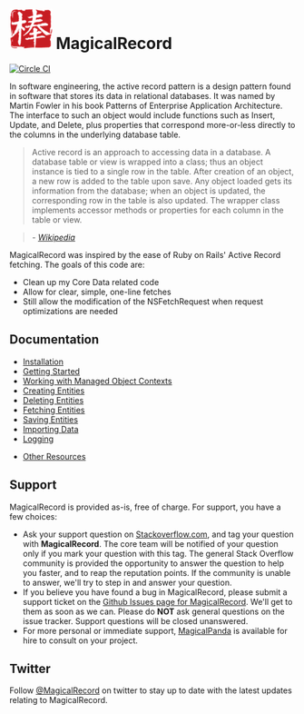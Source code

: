 # ![Awesome](https://github.com/magicalpanda/magicalpanda.github.com/blob/master/images/awesome_logo_small.png?raw=true) MagicalRecord

[![Circle CI](https://circleci.com/gh/magicalpanda/MagicalRecord/tree/develop.svg?style=svg)](https://circleci.com/gh/magicalpanda/MagicalRecord/tree/develop)

In software engineering, the active record pattern is a design pattern found in software that stores its data in relational databases. It was named by Martin Fowler in his book Patterns of Enterprise Application Architecture. The interface to such an object would include functions such as Insert, Update, and Delete, plus properties that correspond more-or-less directly to the columns in the underlying database table.

>	Active record is an approach to accessing data in a database. A database table or view is wrapped into a class; thus an object instance is tied to a single row in the table. After creation of an object, a new row is added to the table upon save. Any object loaded gets its information from the database; when an object is updated, the corresponding row in the table is also updated. The	wrapper class implements accessor methods or properties for each column in the table or view.

>	*- [Wikipedia](https://en.wikipedia.org/wiki/Active_record_pattern)*

MagicalRecord was inspired by the ease of Ruby on Rails' Active Record fetching. The goals of this code are:

* Clean up my Core Data related code
* Allow for clear, simple, one-line fetches
* Still allow the modification of the NSFetchRequest when request optimizations are needed

## Documentation

- [Installation](Docs/Installing-MagicalRecord.md)
- [Getting Started](Docs/Getting-Started.md)
- [Working with Managed Object Contexts](Docs/Working-with-Managed-Object-Contexts.md)
- [Creating Entities](Docs/Creating-Entities.md)
- [Deleting Entities](Docs/Deleting-Entities.md)
- [Fetching Entities](Docs/Fetching-Entities.md)
- [Saving Entities](Docs/Saving-Entities.md)
- [Importing Data](Docs/Importing-Data.md)
- [Logging](Docs/Logging.md)
* [Other Resources](Docs/Other-Resources.md)

## Support

MagicalRecord is provided as-is, free of charge. For support, you have a few choices:

- Ask your support question on [Stackoverflow.com](https://stackoverflow.com), and tag your question with **MagicalRecord**. The core team will be notified of your question only if you mark your question with this tag. The general Stack Overflow community is provided the opportunity to answer the question to help you faster, and to reap the reputation points. If the community is unable to answer, we'll try to step in and answer your question.
- If you believe you have found a bug in MagicalRecord, please submit a support ticket on the [Github Issues page for MagicalRecord](https://github.com/magicalpanda/magicalrecord/issues). We'll get to them as soon as we can. Please do **NOT** ask general questions on the issue tracker. Support questions will be closed unanswered.
- For more personal or immediate support, [MagicalPanda](http://magicalpanda.com/) is available for hire to consult on your project.


## Twitter

Follow [@MagicalRecord](https://twitter.com/magicalrecord) on twitter to stay up to date with the latest updates relating to MagicalRecord.
